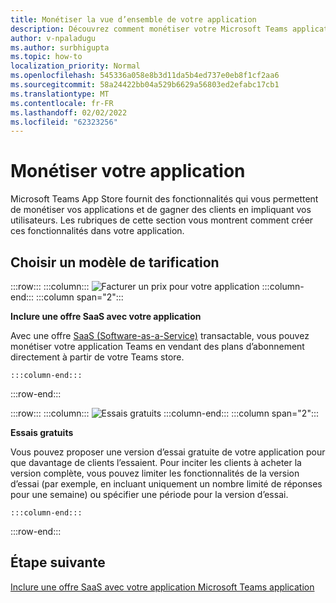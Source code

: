 ```yaml
---
title: Monétiser la vue d’ensemble de votre application
description: Découvrez comment monétiser votre Microsoft Teams application.
author: v-npaladugu
ms.author: surbhigupta
ms.topic: how-to
localization_priority: Normal
ms.openlocfilehash: 545336a058e8b3d11da5b4ed737e0eb8f1cf2aa6
ms.sourcegitcommit: 58a24422bb04a529b6629a56803ed2efabc17cb1
ms.translationtype: MT
ms.contentlocale: fr-FR
ms.lasthandoff: 02/02/2022
ms.locfileid: "62323256"
---
```

# <a name="monetize-your-app"></a>Monétiser votre application

Microsoft Teams App Store fournit des fonctionnalités qui vous permettent de monétiser vos applications et de gagner des clients en impliquant vos utilisateurs. Les rubriques de cette section vous montrent comment créer ces fonctionnalités dans votre application.

## <a name="choose-a-pricing-model"></a>Choisir un modèle de tarification

:::row:::
    :::column:::
        ![Facturer un prix pour votre application](~/assets/images/saas-offer/pricing-charge-price.png)
    :::column-end:::
    :::column span="2":::

**Inclure une offre SaaS avec votre application**

Avec une offre [SaaS (Software-as-a-Service)](~/concepts/deploy-and-publish/appsource/prepare/include-saas-offer.md) transactable, vous pouvez monétiser votre application Teams en vendant des plans d’abonnement directement à partir de votre Teams store.

    :::column-end:::
:::row-end:::

:::row:::
    :::column:::
![Essais gratuits](~/assets/images/saas-offer/pricing-free-trial.png)
    :::column-end:::
    :::column span="2":::

**Essais gratuits**

Vous pouvez proposer une version d’essai gratuite de votre application pour que davantage de clients l’essaient. Pour inciter les clients à acheter la version complète, vous pouvez limiter les fonctionnalités de la version d’essai (par exemple, en incluant uniquement un nombre limité de réponses pour une semaine) ou spécifier une période pour la version d’essai.

    :::column-end:::
:::row-end:::

## <a name="next-step"></a>Étape suivante

[Inclure une offre SaaS avec votre application Microsoft Teams application](~/concepts/deploy-and-publish/appsource/prepare/include-saas-offer.md)